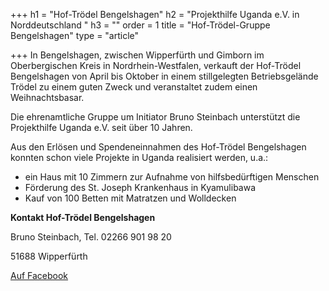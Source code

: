 +++
h1 = "Hof-Trödel Bengelshagen"
h2 = "Projekthilfe Uganda e.V. in Norddeutschland "
h3 = ""
order = 1
title = "Hof-Trödel-Gruppe Bengelshagen"
type = "article"

+++
In Bengelshagen, zwischen Wipperfürth und Gimborn im Oberbergischen Kreis in Nordrhein-Westfalen, verkauft der Hof-Trödel Bengelshagen von April bis Oktober in einem stillgelegten Betriebsgelände Trödel zu einem guten Zweck und veranstaltet zudem einen Weihnachtsbasar.

Die ehrenamtliche Gruppe um Initiator Bruno Steinbach unterstützt die Projekthilfe Uganda e.V. seit über 10 Jahren.

Aus den Erlösen und Spendeneinnahmen des Hof-Trödel Bengelshagen konnten schon viele Projekte in Uganda realisiert werden, u.a.:

* ein Haus mit 10 Zimmern zur Aufnahme von hilfsbedürftigen Menschen
* Förderung des St. Joseph Krankenhaus in Kyamulibawa
* Kauf von 100 Betten mit Matratzen und Wolldecken

**Kontakt Hof-Trödel Bengelshagen**

Bruno Steinbach, Tel. 02266 901 98 20

51688 Wipperfürth

<a target="_blank" href="https://www.facebook.com/Bengelshagen/">Auf Facebook</a>